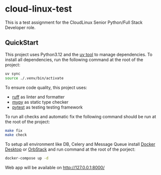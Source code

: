 # cloud-linux-test

This is a test assignment for the CloudLinux Senior Python/Full Stack Developer role.

## QuickStart

This project uses Python3.12 and the [uv tool](https://docs.astral.sh/uv/) to manage dependencies. To install all dependencies, run the following command at the root of the project:

```bash
uv sync
source ./.venv/bin/activate
```

To ensure code quality, this project uses:

- [ruff](https://docs.astral.sh/ruff/) as linter and formatter
- [mypy](https://mypy.readthedocs.io/en/stable/) as static type checker
- [pytest](https://docs.pytest.org/en/stable/) as testing testing framework

To run all checks and automatic fix the following command should be run at the root of the project:

```bash
make fix
make check
```

To setup all environment like DB, Celery and Message Queue install [Docker Desktop](https://www.docker.com/products/docker-desktop) or [OrbStack](https://orbstack.dev)
and run command at the root of the porject:

```bash
docker-compose up -d
```

Web app will be available on http://127.0.0.1:8000/
